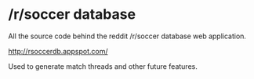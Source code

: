 # /r/soccer database

All the source code behind the reddit /r/soccer database web application.

http://rsoccerdb.appspot.com/

Used to generate match threads and other future features.